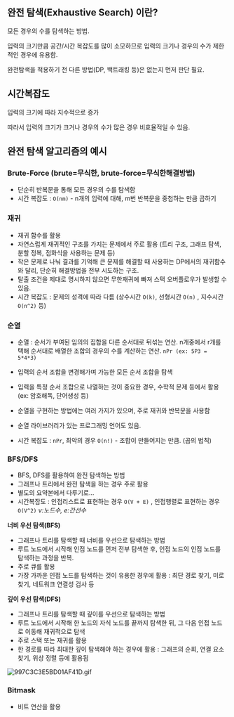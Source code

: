 ## 완전 탐색(Exhaustive Search) 이란?

모든 경우의 수를 탐색하는 방법.

입력의 크기만큼 공간/시간 복잡도를 많이 소모하므로 입력의 크기나 경우의 수가 제한적인 경우에 유용함.

완전탐색을 적용하기 전 다른 방법(DP, 백트래킹 등)은 없는지 먼저 판단 필요.

## 시간복잡도

입력의 크기에 따라 지수적으로 증가

따라서 입력의 크기가 크거나 경우의 수가 많은 경우 비효율적일 수 있음.

## 완전 탐색 알고리즘의 예시

### Brute-Force (brute=무식한, brute-force=무식한해결방법)

- 단순히 반복문을 통해 모든 경우의 수를 탐색함
- 시간 복잡도 : `O(nm)` - n개의 입력에 대해, m번 반복문을 중첩하는 만큼 곱하기

### 재귀

- 재귀 함수를 활용
- 자연스럽게 재귀적인 구조를 가지는 문제에서 주로 활용 (트리 구조, 그래프 탐색, 분할 정복, 점화식을 사용하는 문제 등)
- 작은 문제로 나눠 결과를 기억해 큰 문제를 해결할 때 사용하는 DP에서의 재귀함수와 달리, 단순히 해결방법을 전부 시도하는 구조.
- 탈출 조건을 제대로 명시하지 않으면 무한재귀에 빠져 스택 오버플로우가 발생할 수 있음.
- 시간 복잡도 : 문제의 성격에 따라 다름 (상수시간 `O(k)`, 선형시간 `O(n)` , 지수시간 `O(n^2)` 등)

### 순열

- 순열 : 순서가 부여된 임의의 집합을 다른 순서대로 뒤섞는 연산.  n개중에서 r개를 택해 순서대로 배열한 조합의 경우의 수를 계산하는 연산. `nPr (ex: 5P3 = 5*4*3)`

- 입력의 순서 조합을 변경해가며 가능한 모든 순서 조합을 탐색
- 입력을 특정 순서 조합으로 나열하는 것이 중요한 경우, 수학적 문제 등에서 활용 (ex: 암호해독, 단어생성 등)
- 순열을 구현하는 방법에는 여러 가지가 있으며, 주로 재귀와 반복문을 사용함
- 순열 라이브러리가 있는 프로그래밍 언어도 있음.
- 시간 복잡도 : `nPr`, 최악의 경우 `O(n!)` - 조합이 만들어지는 만큼. (곱의 법칙)

### BFS/DFS

- BFS, DFS를 활용하여 완전 탐색하는 방법
- 그래프나 트리에서 완전 탐색을 하는 경우 주로 활용
- 별도의 요약본에서 다루기로…
- 시간복잡도 : 인접리스트로 표현하는 경우 `O(V + E)` , 인접행렬로 표현하는 경우 `O(V^2)` *v:노드수, e:간선수*

**너비 우선 탐색(BFS)**

- 그래프나 트리를 탐색할 때 너비를 우선으로 탐색하는 방법
- 루트 노드에서 시작해 인접 노드를 먼저 전부 탐색한 후, 인접 노드의 인접 노드를 탐색하는 과정을 반복.
- 주로 큐를 활용
- 가장 가까운 인접 노드를 탐색하는 것이 유용한 경우에 활용 : 최단 경로 찾기, 미로 찾기, 네트워크 연결성 검사 등

**깊이 우선 탐색(DFS)**

- 그래프나 트리를 탐색할 때 깊이를 우선으로 탐색하는 방법
- 루트 노드에서 시작해 한 노드의 자식 노드를 끝까지 탐색한 뒤, 그 다음 인접 노드로 이동해 재귀적으로 탐색
- 주로 스택 또는 재귀를 활용
- 한 경로를 따라 최대한 깊이 탐색해야 하는 경우에 활용 : 그래프의 순회, 연결 요소 찾기, 위상 정렬 등에 활용됨

![997C3C3E5BD01AF41D.gif](https://prod-files-secure.s3.us-west-2.amazonaws.com/888323b4-351a-4862-92ad-b4b083d18914/ff6afe23-1184-4eaa-9b9b-c811f7d35d70/997C3C3E5BD01AF41D.gif)

### Bitmask

- 비트 연산을 활용
